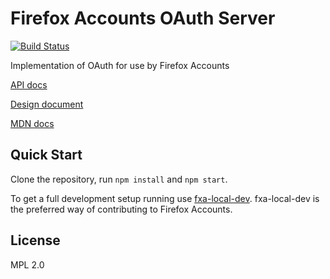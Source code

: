 # Firefox Accounts OAuth Server

[![Build Status](https://travis-ci.org/mozilla/fxa-oauth-server.svg?branch=master)](https://travis-ci.org/mozilla/fxa-oauth-server)

Implementation of OAuth for use by Firefox Accounts

[API docs](./docs/api.md)

[Design document](https://github.com/mozilla/fxa-oauth-server/wiki/oauth-design)

[MDN docs](https://developer.mozilla.org/en-US/Firefox_Accounts)

## Quick Start

Clone the repository, run `npm install` and `npm start`.

To get a full development setup running use [fxa-local-dev](https://github.com/mozilla/fxa-local-dev). fxa-local-dev is the preferred way of contributing to Firefox Accounts.

## License

MPL 2.0
